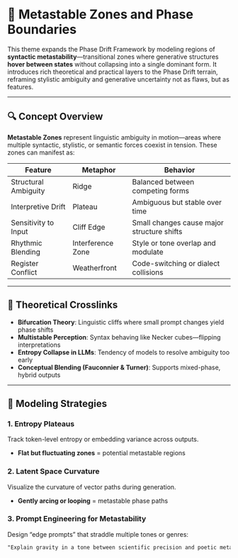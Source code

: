 # 🧭 Metastable Zones and Phase Boundaries

This theme expands the Phase Drift Framework by modeling regions of **syntactic metastability**—transitional zones where generative structures **hover between states** without collapsing into a single dominant form. It introduces rich theoretical and practical layers to the Phase Drift terrain, reframing stylistic ambiguity and generative uncertainty not as flaws, but as features.

---

## 🔍 Concept Overview

**Metastable Zones** represent linguistic ambiguity in motion—areas where multiple syntactic, stylistic, or semantic forces coexist in tension. These zones can manifest as:

| Feature               | Metaphor          | Behavior                                  |
|-----------------------|-------------------|-------------------------------------------|
| Structural Ambiguity  | Ridge             | Balanced between competing forms          |
| Interpretive Drift    | Plateau           | Ambiguous but stable over time            |
| Sensitivity to Input  | Cliff Edge        | Small changes cause major structure shifts |
| Rhythmic Blending     | Interference Zone | Style or tone overlap and modulate        |
| Register Conflict     | Weatherfront      | Code-switching or dialect collisions      |

---

## 🧠 Theoretical Crosslinks

- **Bifurcation Theory**: Linguistic cliffs where small prompt changes yield phase shifts
- **Multistable Perception**: Syntax behaving like Necker cubes—flipping interpretations
- **Entropy Collapse in LLMs**: Tendency of models to resolve ambiguity too early
- **Conceptual Blending (Fauconnier & Turner)**: Supports mixed-phase, hybrid outputs

---

## 🔬 Modeling Strategies

### 1. Entropy Plateaus
Track token-level entropy or embedding variance across outputs.
- **Flat but fluctuating zones** = potential metastable regions

### 2. Latent Space Curvature
Visualize the curvature of vector paths during generation.
- **Gently arcing or looping** = metastable phase paths

### 3. Prompt Engineering for Metastability
Design “edge prompts” that straddle multiple tones or genres:
```txt
"Explain gravity in a tone between scientific precision and poetic metaphor."

